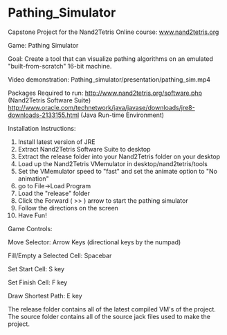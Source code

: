 # Pathing_Simulator
Capstone Project for the Nand2Tetris Online course: www.nand2tetris.org

Game: Pathing Simulator

Goal: Create a tool that can visualize pathing algorithms on an emulated "built-from-scratch" 16-bit machine.

Video demonstration: Pathing_simulator/presentation/pathing_sim.mp4

Packages Required to run: 
http://www.nand2tetris.org/software.php (Nand2Tetris Software Suite)
http://www.oracle.com/technetwork/java/javase/downloads/jre8-downloads-2133155.html (Java Run-time Environment)

Installation Instructions:
1. Install latest version of JRE
2. Extract Nand2Tetris Software Suite to desktop
3. Extract the release folder into your Nand2Tetris folder on your desktop
4. Load up the Nand2Tetris VMemulator in desktop/nand2tetris/tools
5. Set the VMemulator speed to "fast" and set the animate option to "No animation"
6. go to File->Load Program
7. Load the "release" folder
8. Click the Forward ( >> ) arrow to start the pathing simulator
9. Follow the directions on the screen
10. Have Fun!

Game Controls:

Move Selector: Arrow Keys (directional keys by the numpad)

Fill/Empty a Selected Cell: Spacebar

Set Start Cell: S key

Set Finish Cell: F key

Draw Shortest Path: E key

The release folder contains all of the latest compiled VM's of the project.
The source folder contains all of the source jack files used to make the project.
